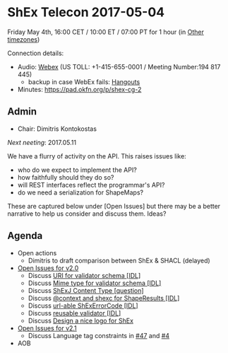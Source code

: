 # ShEx Telecon 2017-05-04

Friday May 4th, 16:00 CET / 10:00 ET / 07:00 PT for 1 hour (in [Other timezones](https://www.timeanddate.com/worldclock/fixedtime.html?msg=ShEx+CG&iso=20170414T16&p1=195&ah=1))

Connection details:

* Audio: [Webex](https://meetings.webex.com/collabs/#/meetings/detail?uuid=M8UZYRTWYJVPMQ7UMX4B8Q7HNH-JV0D&rnd=444697.95318
) (US TOLL: +1-415-655-0001 / 
Meeting Number:194 817 445)
  * backup in case WebEx fails: [Hangouts](http://tinyurl.com/ShEx-hangouts)
* Minutes: https://pad.okfn.org/p/shex-cg-2

## Admin

 * Chair: Dimitris Kontokostas

*Next neeting*: 2017.05.11

We have a flurry of activity on the API. This raises issues like:
  * who do we expect to implement the API?
  * how faithfully should they do so?
  * will REST interfaces reflect the programmar's API?
  * do we need a serialization for ShapeMaps?

These are captured below under \[Open Issues\] but there may be a better narrative to help us consider and discuss them. Ideas?

## Agenda 
 * Open actions
   * Dimitris to draft comparison between ShEx & SHACL (delayed)
 * [Open Issues for v2.0](https://github.com/shexSpec/shex/issues?q=is%3Aopen+is%3Aissue+milestone%3A2.0)
   * Discuss [URI for validator schema [IDL]](https://github.com/shexSpec/shex/issues/63)
   * Discuss [Mime type for validator schema [IDL]](https://github.com/shexSpec/shex/issues/62)
   * Discuss [ShExJ Content Type [question]](https://github.com/shexSpec/shex/issues/61)
   * Discuss [@context and shexc for ShapeResults [IDL]](https://github.com/shexSpec/shex/issues/60)
   * Discuss [url-able ShExErrorCode [IDL]](https://github.com/shexSpec/shex/issues/59)
   * Discuss [reusable validator [IDL]](https://github.com/shexSpec/shex/issues/58)
   * Discuss [Design a nice logo for ShEx](https://github.com/shexSpec/shex/issues/26)
 * [Open Issues for v2.1](https://github.com/shexSpec/shex/issues?q=is%3Aopen+is%3Aissue+milestone%3A2.1)
   * Discuss Language tag constraints in [#47](https://github.com/shexSpec/shex/issues/47) and [#4](https://github.com/shexSpec/shex/issues/4)
 * AOB 
